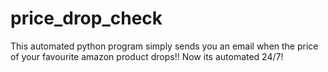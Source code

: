 # price_drop_check
This automated python program simply sends you an email when the price of your favourite amazon product drops!!
Now its automated 24/7!

